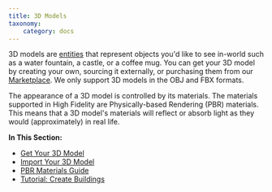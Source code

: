 ```yaml
---
title: 3D Models
taxonomy:
    category: docs
---
```


3D models are [entities](../entities) that represent objects you'd like to see in-world such as a water fountain, a castle, or a coffee mug. You can get your 3D model by creating your own, sourcing it externally, or purchasing them from our [Marketplace](/explore/bank-and-shop#shopping-the-marketplace). We only support 3D models in the OBJ and FBX formats.

The appearance of a 3D model is controlled by its materials. The materials supported in High Fidelity are Physically-based Rendering (PBR) materials. This means that a 3D model's materials will reflect or absorb light as they would (approximately) in real life.

**In This Section:**
+ [Get Your 3D Model](./get-model)
+ [Import Your 3D Model](./import-model)
+ [PBR Materials Guide](./pbr-materials-guide)
+ [Tutorial: Create Buildings](./buildings-tutorial)
